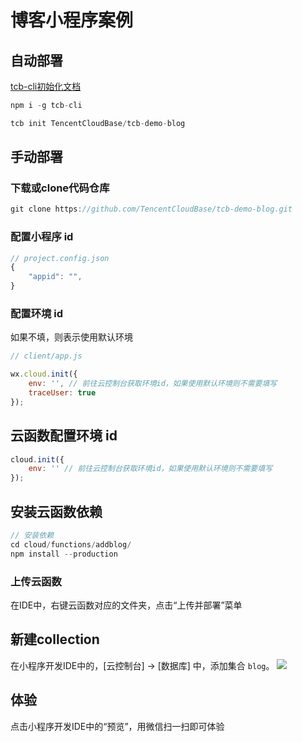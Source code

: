 #  博客小程序案例

## 自动部署
[tcb-cli初始化文档](https://github.com/TencentCloudBase/tcb-cli/blob/master/docs/init.md)

```javascript
npm i -g tcb-cli

tcb init TencentCloudBase/tcb-demo-blog
```


## 手动部署
### 下载或clone代码仓库
```javascript
git clone https://github.com/TencentCloudBase/tcb-demo-blog.git
```

### 配置小程序 id

```javascript
// project.config.json
{
    "appid": "",
}
```

### 配置环境 id

如果不填，则表示使用默认环境
```javascript
// client/app.js

wx.cloud.init({
    env: '', // 前往云控制台获取环境id，如果使用默认环境则不需要填写
    traceUser: true
});
```

## 云函数配置环境 id

```javascript
cloud.init({
    env: '' // 前往云控制台获取环境id，如果使用默认环境则不需要填写
});
```

## 安装云函数依赖

```javascript
// 安装依赖
cd cloud/functions/addblog/
npm install --production
```

### 上传云函数
在IDE中，右键云函数对应的文件夹，点击“上传并部署”菜单

## 新建collection
在小程序开发IDE中的，[云控制台] -> [数据库] 中，添加集合 `blog`。
![](https://user-images.githubusercontent.com/3348398/44255619-45a3d300-a239-11e8-92af-e1f55494dd4d.png)

## 体验
点击小程序开发IDE中的“预览”，用微信扫一扫即可体验